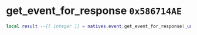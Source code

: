 # get_event_for_response `0x586714AE`

```lua
local result --[[ integer ]] = natives.event.get_event_for_response(_unk0 --[[ integer ]])
```